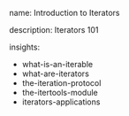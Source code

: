 name: Introduction to Iterators

description: Iterators 101

insights:
  - what-is-an-iterable
  - what-are-iterators
  - the-iteration-protocol
  - the-itertools-module
  - iterators-applications
